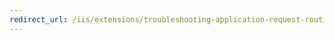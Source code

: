 ```yaml
---
redirect_url: /iis/extensions/troubleshooting-application-request-routing/troubleshooting-cache-items-arr-v2
---
```

